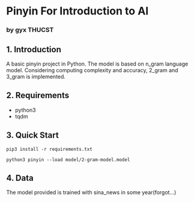 # Pinyin For Introduction to AI
### by gyx THUCST

## 1. Introduction
A basic pinyin project in Python. The model is based on n_gram language model. Considering computing complexity and accuracy, 2_gram and 3_gram is implemented.

## 2. Requirements
+ python3
+ tqdm

## 3. Quick Start

`pip3 install -r requirements.txt`

`python3 pinyin --load model/2-gram-model.model`


## 4. Data
The model provided is trained with sina_news in some year(forgot...)
